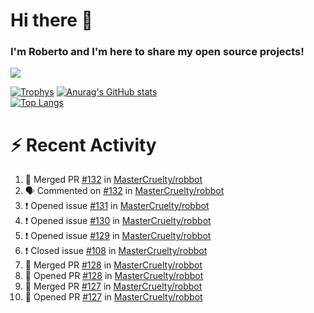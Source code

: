 # Hi there 👋
### I'm Roberto and I'm here to share my open source projects!

<img src="https://komarev.com/ghpvc/?username=mastercruelty&label=Profile views&color=0e75b6"><br>

[![Trophys](https://github-profile-trophy.vercel.app/?username=mastercruelty)](https://github.com/ryo-ma/github-profile-trophy)
[![Anurag's GitHub stats](https://github-readme-stats.vercel.app/api?username=mastercruelty&show_icons=true&theme=tokyonight)](https://github.com/anuraghazra/github-readme-stats)<br>
[![Top Langs](https://github-readme-stats.vercel.app/api/top-langs/?username=mastercruelty&langs_count=10&hide=jupyter%20notebook&exclude_repo=Alarm-project&langs_count=6&layout=compact&theme=tokyonight)](https://github.com/anuraghazra/github-readme-stats)

# :zap: Recent Activity
<!--START_SECTION:activity-->
1. 🎉 Merged PR [#132](https://github.com/MasterCruelty/robbot/pull/132) in [MasterCruelty/robbot](https://github.com/MasterCruelty/robbot)
2. 🗣 Commented on [#132](https://github.com/MasterCruelty/robbot/issues/132) in [MasterCruelty/robbot](https://github.com/MasterCruelty/robbot)
3. ❗️ Opened issue [#131](https://github.com/MasterCruelty/robbot/issues/131) in [MasterCruelty/robbot](https://github.com/MasterCruelty/robbot)
4. ❗️ Opened issue [#130](https://github.com/MasterCruelty/robbot/issues/130) in [MasterCruelty/robbot](https://github.com/MasterCruelty/robbot)
5. ❗️ Opened issue [#129](https://github.com/MasterCruelty/robbot/issues/129) in [MasterCruelty/robbot](https://github.com/MasterCruelty/robbot)
6. ❗️ Closed issue [#108](https://github.com/MasterCruelty/robbot/issues/108) in [MasterCruelty/robbot](https://github.com/MasterCruelty/robbot)
7. 🎉 Merged PR [#128](https://github.com/MasterCruelty/robbot/pull/128) in [MasterCruelty/robbot](https://github.com/MasterCruelty/robbot)
8. 💪 Opened PR [#128](https://github.com/MasterCruelty/robbot/pull/128) in [MasterCruelty/robbot](https://github.com/MasterCruelty/robbot)
9. 🎉 Merged PR [#127](https://github.com/MasterCruelty/robbot/pull/127) in [MasterCruelty/robbot](https://github.com/MasterCruelty/robbot)
10. 💪 Opened PR [#127](https://github.com/MasterCruelty/robbot/pull/127) in [MasterCruelty/robbot](https://github.com/MasterCruelty/robbot)
<!--END_SECTION:activity-->
